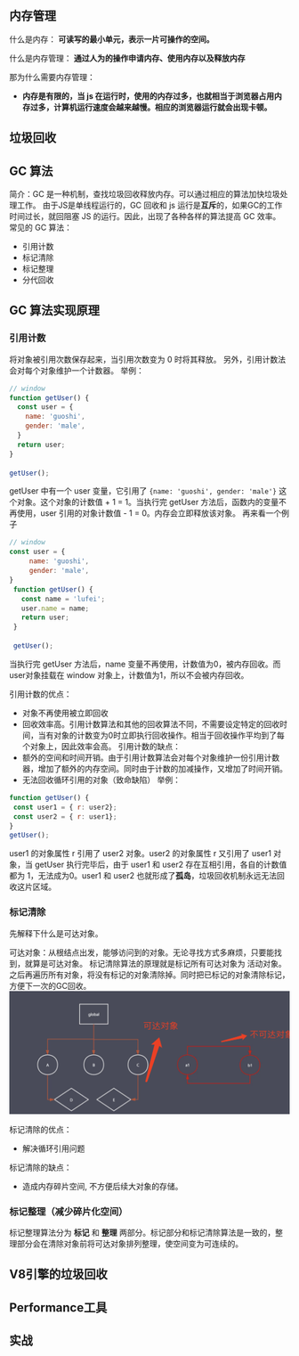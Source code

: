 ## 内存管理
什么是内存： 
**可读写的最小单元，表示一片可操作的空间。** 

什么是内存管理： 
**通过人为的操作申请内存、使用内存以及释放内存** 

那为什么需要内存管理： 
- **内存是有限的，当 js 在运行时，使用的内存过多，也就相当于浏览器占用内存过多，计算机运行速度会越来越慢。相应的浏览器运行就会出现卡顿。**

## 垃圾回收

## GC 算法
简介：GC 是一种机制，查找垃圾回收释放内存。可以通过相应的算法加快垃圾处理工作。
由于JS是单线程运行的，GC 回收和 js 运行是**互斥**的，如果GC的工作时间过长，就回阻塞 JS 的运行。因此，出现了各种各样的算法提高 GC 效率。 
常见的 GC 算法： 
- 引用计数
- 标记清除
- 标记整理
- 分代回收

## GC 算法实现原理
 ### 引用计数 
 将对象被引用次数保存起来，当引用次数变为 0 时将其释放。
 另外，引用计数法会对每个对象维护一个计数器。
 举例： 
 ```javascript
 // window
 function getUser() {
   const user = {
     name: 'guoshi',
     gender: 'male',
   }
   return user;
 }

 getUser();
 ```
getUser 中有一个 user 变量，它引用了 `{name: 'guoshi', gender: 'male'}` 这个对象。这个对象的计数值 + 1  = 1。当执行完 getUser 方法后，函数内的变量不再使用，user 引用的对象计数值 - 1 = 0。内存会立即释放该对象。 
再来看一个例子 
```javascript
// window
const user = {
     name: 'guoshi',
     gender: 'male',
}
 function getUser() {
   const name = 'lufei';
   user.name = name;
   return user;
 }

 getUser();

 ```
 当执行完 getUser 方法后，name 变量不再使用，计数值为0，被内存回收。而user对象挂载在 window 对象上，计数值为1，所以不会被内存回收。

 引用计数的优点： 
 - 对象不再使用被立即回收
 - 回收效率高。引用计数算法和其他的回收算法不同，不需要设定特定的回收时间，当有对象的计数变为0时立即执行回收操作。相当于回收操作平均到了每个对象上，因此效率会高。 
 引用计数的缺点：
 - 额外的空间和时间开销。由于引用计数算法会对每个对象维护一份引用计数器，增加了额外的内存空间。同时由于计数的加减操作，又增加了时间开销。
 - 无法回收循环引用的对象（致命缺陷）
 举例：
 ```javascript
function getUser() {
  const user1 = { r: user2};
  const user2 = { r: user1};
}
getUser();
 ```
 user1 的对象属性 r 引用了 user2 对象。user2 的对象属性 r 又引用了 user1 对象，当 getUser 执行完毕后，由于 user1 和 user2 存在互相引用，各自的计数值都为 1，无法成为0。user1 和 user2 也就形成了**孤岛**，垃圾回收机制永远无法回收这片区域。

### 标记清除
先解释下什么是可达对象。 

可达对象：从根结点出发，能够访问到的对象。无论寻找方式多麻烦，只要能找到，就算是可达对象。 
标记清除算法的原理就是标记所有可达对象为 活动对象。之后再遍历所有对象，将没有标记的对象清除掉。同时把已标记的对象清除标记，方便下一次的GC回收。
![标记清除图解](imgs/biaoji.png) 

标记清除的优点： 
- 解决循环引用问题

标记清除的缺点：
- 造成内存碎片空间, 不方便后续大对象的存储。

### 标记整理（减少碎片化空间）
标记整理算法分为 **标记** 和 **整理** 两部分。标记部分和标记清除算法是一致的，整理部分会在清除对象前将可达对象排列整理，使空间变为可连续的。

## V8引擎的垃圾回收

## Performance工具

## 实战